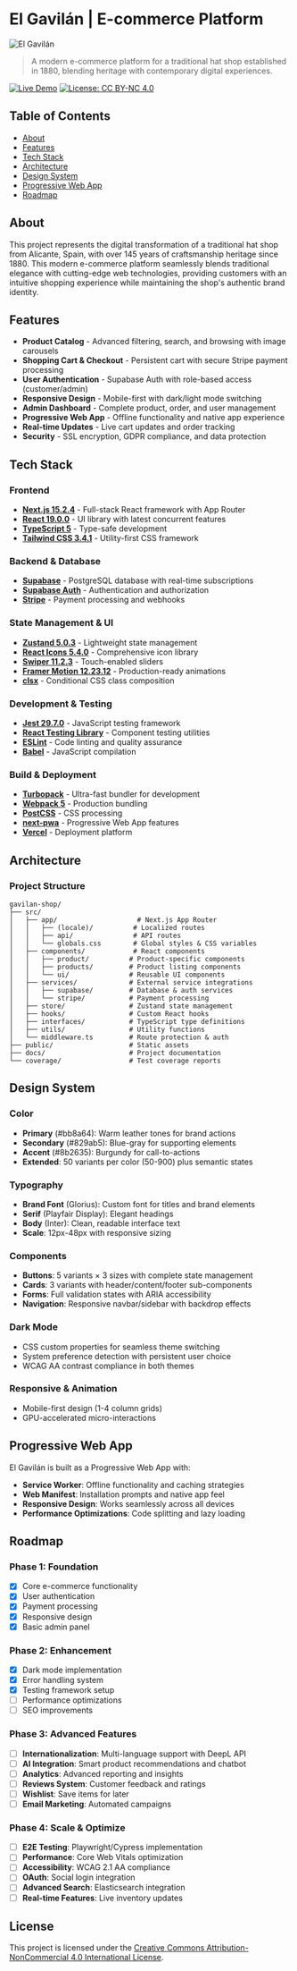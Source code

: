 # El Gavilán | E-commerce Platform

![El Gavilán](public/img/mockup-red.png)

> A modern e-commerce platform for a traditional hat shop established in 1880, blending heritage with contemporary digital experiences.

[![Live Demo](https://img.shields.io/badge/Live%20Demo-gavilan--shop.vercel.app-blue?style=for-the-badge&logo=vercel)](https://gavilan-shop.vercel.app)
[![License: CC BY-NC 4.0](https://img.shields.io/badge/License-CC%20BY--NC%204.0-lightgrey.svg?style=for-the-badge)](https://creativecommons.org/licenses/by-nc/4.0/)

## Table of Contents

- [About](#about)
- [Features](#features)
- [Tech Stack](#tech-stack)
- [Architecture](#architecture)
- [Design System](#design-system)
- [Progressive Web App](#progressive-web-app)
- [Roadmap](#roadmap)

## About

This project represents the digital transformation of a traditional hat shop from Alicante, Spain, with over 145 years of craftsmanship heritage since 1880. This modern e-commerce platform seamlessly blends traditional elegance with cutting-edge web technologies, providing customers with an intuitive shopping experience while maintaining the shop's authentic brand identity.

## Features

- **Product Catalog** - Advanced filtering, search, and browsing with image carousels
- **Shopping Cart & Checkout** - Persistent cart with secure Stripe payment processing
- **User Authentication** - Supabase Auth with role-based access (customer/admin)
- **Responsive Design** - Mobile-first with dark/light mode switching
- **Admin Dashboard** - Complete product, order, and user management
- **Progressive Web App** - Offline functionality and native app experience
- **Real-time Updates** - Live cart updates and order tracking
- **Security** - SSL encryption, GDPR compliance, and data protection

## Tech Stack

### **Frontend**

- **[Next.js 15.2.4](https://nextjs.org/)** - Full-stack React framework with App Router
- **[React 19.0.0](https://react.dev/)** - UI library with latest concurrent features
- **[TypeScript 5](https://www.typescriptlang.org/)** - Type-safe development
- **[Tailwind CSS 3.4.1](https://tailwindcss.com/)** - Utility-first CSS framework

### **Backend & Database**

- **[Supabase](https://supabase.com/)** - PostgreSQL database with real-time subscriptions
- **[Supabase Auth](https://supabase.com/auth)** - Authentication and authorization
- **[Stripe](https://stripe.com/)** - Payment processing and webhooks

### **State Management & UI**

- **[Zustand 5.0.3](https://github.com/pmndrs/zustand)** - Lightweight state management
- **[React Icons 5.4.0](https://react-icons.github.io/react-icons/)** - Comprehensive icon library
- **[Swiper 11.2.3](https://swiperjs.com/)** - Touch-enabled sliders
- **[Framer Motion 12.23.12](https://www.framer.com/motion/)** - Production-ready animations
- **[clsx](https://github.com/lukeed/clsx)** - Conditional CSS class composition

### **Development & Testing**

- **[Jest 29.7.0](https://jestjs.io/)** - JavaScript testing framework
- **[React Testing Library](https://testing-library.com/docs/react-testing-library/intro/)** - Component testing utilities
- **[ESLint](https://eslint.org/)** - Code linting and quality assurance
- **[Babel](https://babeljs.io/)** - JavaScript compilation

### **Build & Deployment**

- **[Turbopack](https://turbo.build/pack)** - Ultra-fast bundler for development
- **[Webpack 5](https://webpack.js.org/)** - Production bundling
- **[PostCSS](https://postcss.org/)** - CSS processing
- **[next-pwa](https://github.com/shadowwalker/next-pwa)** - Progressive Web App features
- **[Vercel](https://vercel.com/)** - Deployment platform

## Architecture

### **Project Structure**

```tree
gavilan-shop/
├── src/
│   ├── app/                    # Next.js App Router
│   │   ├── (locale)/          # Localized routes
│   │   ├── api/               # API routes
│   │   └── globals.css        # Global styles & CSS variables
│   ├── components/            # React components
│   │   ├── product/          # Product-specific components
│   │   ├── products/         # Product listing components
│   │   └── ui/               # Reusable UI components
│   ├── services/             # External service integrations
│   │   ├── supabase/         # Database & auth services
│   │   └── stripe/           # Payment processing
│   ├── store/                # Zustand state management
│   ├── hooks/                # Custom React hooks
│   ├── interfaces/           # TypeScript type definitions
│   ├── utils/                # Utility functions
│   └── middleware.ts         # Route protection & auth
├── public/                   # Static assets
├── docs/                     # Project documentation
└── coverage/                 # Test coverage reports
```

## Design System

### **Color**

- **Primary** (#bb8a64): Warm leather tones for brand actions
- **Secondary** (#829ab5): Blue-gray for supporting elements  
- **Accent** (#8b2635): Burgundy for call-to-actions
- **Extended**: 50 variants per color (50-900) plus semantic states

### **Typography**

- **Brand Font** (Glorius): Custom font for titles and brand elements
- **Serif** (Playfair Display): Elegant headings
- **Body** (Inter): Clean, readable interface text
- **Scale**: 12px-48px with responsive sizing

### **Components**

- **Buttons**: 5 variants × 3 sizes with complete state management
- **Cards**: 3 variants with header/content/footer sub-components
- **Forms**: Full validation states with ARIA accessibility
- **Navigation**: Responsive navbar/sidebar with backdrop effects

### **Dark Mode**

- CSS custom properties for seamless theme switching
- System preference detection with persistent user choice
- WCAG AA contrast compliance in both themes

### **Responsive & Animation**

- Mobile-first design (1-4 column grids)
- GPU-accelerated micro-interactions

## Progressive Web App

El Gavilán is built as a Progressive Web App with:

- **Service Worker**: Offline functionality and caching strategies
- **Web Manifest**: Installation prompts and native app feel
- **Responsive Design**: Works seamlessly across all devices
- **Performance Optimizations**: Code splitting and lazy loading

## Roadmap

### **Phase 1: Foundation**

- [x] Core e-commerce functionality
- [x] User authentication
- [x] Payment processing
- [x] Responsive design
- [x] Basic admin panel

### **Phase 2: Enhancement**

- [x] Dark mode implementation
- [x] Error handling system
- [x] Testing framework setup
- [ ] Performance optimizations
- [ ] SEO improvements

### **Phase 3: Advanced Features**

- [ ] **Internationalization**: Multi-language support with DeepL API
- [ ] **AI Integration**: Smart product recommendations and chatbot
- [ ] **Analytics**: Advanced reporting and insights
- [ ] **Reviews System**: Customer feedback and ratings
- [ ] **Wishlist**: Save items for later
- [ ] **Email Marketing**: Automated campaigns

### **Phase 4: Scale & Optimize**

- [ ] **E2E Testing**: Playwright/Cypress implementation
- [ ] **Performance**: Core Web Vitals optimization
- [ ] **Accessibility**: WCAG 2.1 AA compliance
- [ ] **OAuth**: Social login integration
- [ ] **Advanced Search**: Elasticsearch integration
- [ ] **Real-time Features**: Live inventory updates

## License

This project is licensed under the [Creative Commons Attribution-NonCommercial 4.0 International License](LICENSE).
